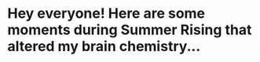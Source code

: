 
# Hey everyone! Here are some moments during Summer Rising that altered my brain chemistry... 

    


